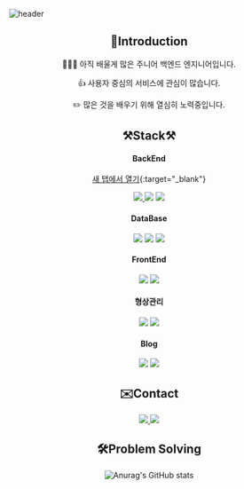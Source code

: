 ![header](https://capsule-render.vercel.app/api?type=slice&color=auto&height=200&section=header&text=Hi,%20There😊&fontSize=40&desc=I'm%20SeunWoo&descSize=30&rotate=13&fontAlign=72&fontAlignY=21&descAlign=77&descAlignY=41&animation=twinkling)

<div align=center>
  
**👋Introduction** 
---
🧑🏻‍💻 아직 배울게 많은 주니어 백엔드 엔지니어입니다.

👍 사용자 중심의 서비스에 관심이 많습니다.

✏️ 많은 것을 배우기 위해 열심히 노력중입니다.

**⚒️Stack⚒️** 
---
<div>
  <h4>BackEnd</h4>
  
  [새 탭에서 열기](https://www.google.com/){:target="_blank"}
  
  
 <a href="https://www.oracle.com/kr/java/technologies/downloads/#java11" target="_blank">
      <img src="https://img.shields.io/badge/JAVA-007396?style=flat-square&logo=java&logoColor=white">
  </a>
  <img src="https://img.shields.io/badge/Android-3DDC84?style=flat-square&logo=Android&logoColor=white"/>
  <img src="https://img.shields.io/badge/Spring boot-6DB33F?style=flat-square&logo=Spring boot&logoColor=white"/>
</div>
  
<div>
  <h4>DataBase</h4>
  <img src="https://img.shields.io/badge/oracle-F80000?style=flat-square&logo=oracle&logoColor=white">
  <img src="https://img.shields.io/badge/mysql-4479A1?style=flat-square&logo=mysql&logoColor=white">
  <img src="https://img.shields.io/badge/mariaDB-003545?style=flat-square&logo=mariaDB&logoColor=white">
</div>

<div>
  <h4>FrontEnd</h4>
  <img src="https://img.shields.io/badge/javascript-F7DF1E?style=flat-square&logo=javascript&logoColor=black">
  <img src="https://img.shields.io/badge/jquery-0769AD?style=flat-square&logo=jquery&logoColor=white">
</div>

<div>
  <h4>형상관리</h4>
  <img src="https://img.shields.io/badge/github-181717?style=flat-square&logo=github&logoColor=white">
  <img src="https://img.shields.io/badge/gitlab-FC6D26?style=flat-square&logo=gitlab&logoColor=white">
</div>
  
<div>
  <h4>Blog</h4>
  <img src="https://img.shields.io/badge/hugo-FF4088?style=flat-square&logo=hugo&logoColor=white">
  <img src="https://img.shields.io/badge/go-00ADD8?style=flat-square&logo=go&logoColor=white">
</div>

**✉️Contact**  
---
<a href="mailto:csw980928@gmail.com">
  <img src="https://img.shields.io/badge/Gmail-d14836?style=flat-square&logo=Gmail&logoColor=white&link=csw980928@gmail.com"/>
</a>
<a href="mailto:developer_seung_woo@naver.com">
  <img src="https://img.shields.io/badge/naver-03C75A?style=flat-square&logo=naver&logoColor=white&link=developer_seung_woo@naver.com"/>
</a>

**🛠️Problem Solving**
---
![Anurag's GitHub stats](https://github-readme-stats.vercel.app/api?username=ChoiSeungWoo98&show_icons=true&theme=radical)
</div>
